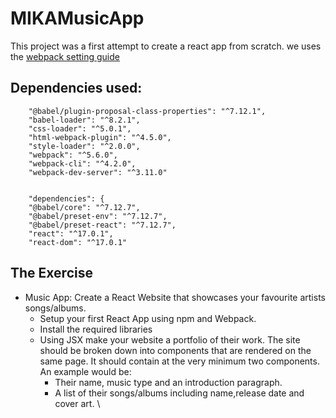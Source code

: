 # MIKAMusicApp

This project was a first attempt to create a react app from scratch.
we uses the [webpack setting guide](https://github.com/getfutureproof/fp_guides_wiki/wiki/Intro-to-Webpack)  

## Dependencies used:

```"devDependencies": {
    "@babel/plugin-proposal-class-properties": "^7.12.1",
    "babel-loader": "^8.2.1",
    "css-loader": "^5.0.1",
    "html-webpack-plugin": "^4.5.0",
    "style-loader": "^2.0.0",
    "webpack": "^5.6.0",
    "webpack-cli": "^4.2.0",
    "webpack-dev-server": "^3.11.0"
    

    "dependencies": {
    "@babel/core": "^7.12.7",
    "@babel/preset-env": "^7.12.7",
    "@babel/preset-react": "^7.12.7",
    "react": "^17.0.1",
    "react-dom": "^17.0.1"
```

## The Exercise

- Music App: Create a React Website that showcases your favourite artists songs/albums.
  - Setup your first React App using npm and Webpack.
  - Install the required libraries
  - Using JSX make your website a portfolio of their work. 
    The site should be broken down into components that are rendered on the same page. 
    It should contain at the very minimum two components. An example would be:
    - Their name, music type and an introduction paragraph.
    - A list of their songs/albums including name,release date and cover art. \
